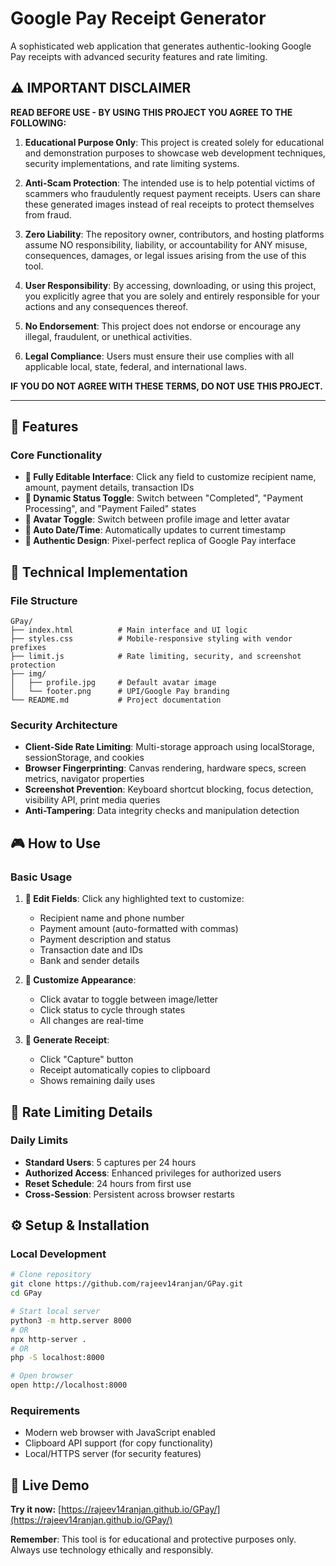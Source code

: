 
# Google Pay Receipt Generator

A sophisticated web application that generates authentic-looking Google Pay receipts with advanced security features and rate limiting.

## ⚠️ IMPORTANT DISCLAIMER

**READ BEFORE USE - BY USING THIS PROJECT YOU AGREE TO THE FOLLOWING:**

1. **Educational Purpose Only**: This project is created solely for educational and demonstration purposes to showcase web development techniques, security implementations, and rate limiting systems.

2. **Anti-Scam Protection**: The intended use is to help potential victims of scammers who fraudulently request payment receipts. Users can share these generated images instead of real receipts to protect themselves from fraud.

3. **Zero Liability**: The repository owner, contributors, and hosting platforms assume NO responsibility, liability, or accountability for ANY misuse, consequences, damages, or legal issues arising from the use of this tool.

4. **User Responsibility**: By accessing, downloading, or using this project, you explicitly agree that you are solely and entirely responsible for your actions and any consequences thereof.

5. **No Endorsement**: This project does not endorse or encourage any illegal, fraudulent, or unethical activities.

6. **Legal Compliance**: Users must ensure their use complies with all applicable local, state, federal, and international laws.

**IF YOU DO NOT AGREE WITH THESE TERMS, DO NOT USE THIS PROJECT.**

---

## 🚀 Features

### Core Functionality
- **📝 Fully Editable Interface**: Click any field to customize recipient name, amount, payment details, transaction IDs
- **🔄 Dynamic Status Toggle**: Switch between "Completed", "Payment Processing", and "Payment Failed" states
- **📱 Avatar Toggle**: Switch between profile image and letter avatar
- **📅 Auto Date/Time**: Automatically updates to current timestamp
- **🎨 Authentic Design**: Pixel-perfect replica of Google Pay interface


## 🔧 Technical Implementation

### File Structure
```
GPay/
├── index.html          # Main interface and UI logic
├── styles.css          # Mobile-responsive styling with vendor prefixes
├── limit.js            # Rate limiting, security, and screenshot protection
├── img/
│   ├── profile.jpg     # Default avatar image
│   └── footer.png      # UPI/Google Pay branding
└── README.md           # Project documentation
```

### Security Architecture
- **Client-Side Rate Limiting**: Multi-storage approach using localStorage, sessionStorage, and cookies
- **Browser Fingerprinting**: Canvas rendering, hardware specs, screen metrics, navigator properties
- **Screenshot Prevention**: Keyboard shortcut blocking, focus detection, visibility API, print media queries
- **Anti-Tampering**: Data integrity checks and manipulation detection

## 🎮 How to Use

### Basic Usage
1. **📝 Edit Fields**: Click any highlighted text to customize:
   - Recipient name and phone number
   - Payment amount (auto-formatted with commas)
   - Payment description and status
   - Transaction date and IDs
   - Bank and sender details

2. **🎨 Customize Appearance**: 
   - Click avatar to toggle between image/letter
   - Click status to cycle through states
   - All changes are real-time

3. **📸 Generate Receipt**: 
   - Click "Capture" button
   - Receipt automatically copies to clipboard
   - Shows remaining daily uses

## 🚦 Rate Limiting Details

### Daily Limits
- **Standard Users**: 5 captures per 24 hours
- **Authorized Access**: Enhanced privileges for authorized users
- **Reset Schedule**: 24 hours from first use
- **Cross-Session**: Persistent across browser restarts


## ⚙️ Setup & Installation

### Local Development
```bash
# Clone repository
git clone https://github.com/rajeev14ranjan/GPay.git
cd GPay

# Start local server
python3 -m http.server 8000
# OR
npx http-server .
# OR
php -S localhost:8000

# Open browser
open http://localhost:8000
```

### Requirements
- Modern web browser with JavaScript enabled
- Clipboard API support (for copy functionality)
- Local/HTTPS server (for security features)

## 🎯 Live Demo

**Try it now:** [https://rajeev14ranjan.github.io/GPay/](https://rajeev14ranjan.github.io/GPay/)


**Remember**: This tool is for educational and protective purposes only. Always use technology ethically and responsibly.